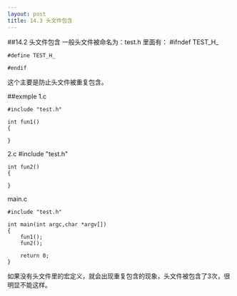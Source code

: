 ```yaml
---
layout: post
title: 14.3 头文件包含 
---
```

##14.2 头文件包含 
一般头文件被命名为：test.h
里面有：
	#ifndef TEST_H_

	#define TEST_H_

	#endif

这个主要是防止头文件被重复包含。

##exmple
1.c

	#include "test.h"

	int fun1()
	{

	}	
2.c
	#include "test.h"

	int fun2()
	{

	}
main.c 

	#include "test.h"

	int main(int argc,char *argv[])
	{
		fun1();
		fun2();

		return 0;
	}
如果没有头文件里的宏定义，就会出现重复包含的现象，头文件被包含了3次，很明显不能这样。


